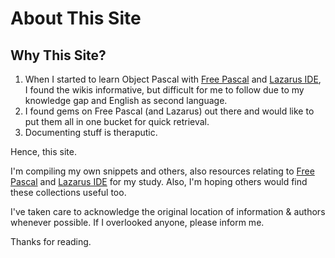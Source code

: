 # About This Site

## Why This Site?

1. When I started to learn Object Pascal with [Free Pascal](https://www.freepascal.org) and [Lazarus IDE](https://www.lazarus-ide.org), I found the wikis informative, but difficult for me to follow due to my knowledge gap and English as second language.
2. I found gems on Free Pascal (and Lazarus) out there and would like to put them all in one bucket for quick retrieval.
3. Documenting stuff is theraputic.

Hence, this site.

I'm compiling my own snippets and others, also resources relating to [Free Pascal](https://www.freepascal.org) and [Lazarus IDE](https://www.lazarus-ide.org) for my study. Also, I'm hoping others would find these collections useful too.

I've taken care to acknowledge the original location of information & authors whenever possible. If I overlooked anyone, please inform me.

Thanks for reading.
